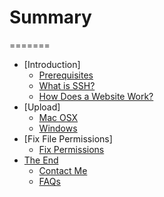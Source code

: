 # Summary
=======
* [Introduction]
    * [Prerequisites](introduction/prerequisites.md)
    * [What is SSH?](introduction/ssh.md)
    * [How Does a Website Work?](introduction/website.md)
* [Upload]
    * [Mac OSX](upload/macosx.md)
    * [Windows](upload/windows.md)
* [Fix File Permissions]
    * [Fix Permissions](fix/fix.md)
* [The End](end/README.md)
    * [Contact Me](end/contact.md)
    * [FAQs](end/faq.md)
